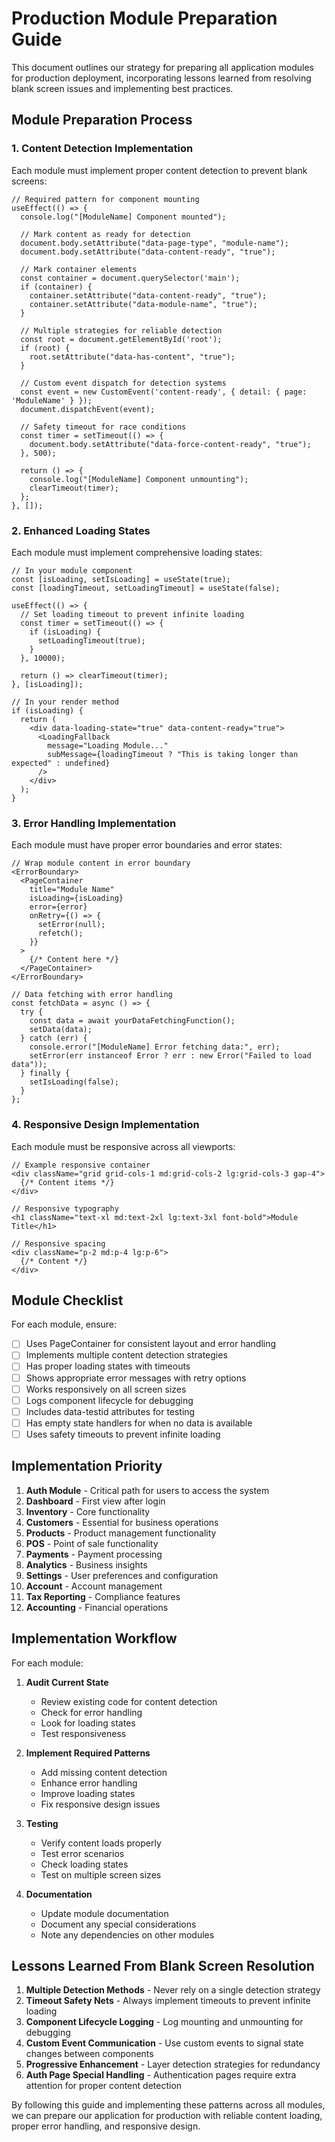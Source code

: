 
# Production Module Preparation Guide

This document outlines our strategy for preparing all application modules for production deployment, incorporating lessons learned from resolving blank screen issues and implementing best practices.

## Module Preparation Process

### 1. Content Detection Implementation

Each module must implement proper content detection to prevent blank screens:

```tsx
// Required pattern for component mounting
useEffect(() => {
  console.log("[ModuleName] Component mounted");
  
  // Mark content as ready for detection
  document.body.setAttribute("data-page-type", "module-name");
  document.body.setAttribute("data-content-ready", "true");
  
  // Mark container elements
  const container = document.querySelector('main');
  if (container) {
    container.setAttribute("data-content-ready", "true");
    container.setAttribute("data-module-name", "true");
  }
  
  // Multiple strategies for reliable detection
  const root = document.getElementById('root');
  if (root) {
    root.setAttribute("data-has-content", "true");
  }
  
  // Custom event dispatch for detection systems
  const event = new CustomEvent('content-ready', { detail: { page: 'ModuleName' } });
  document.dispatchEvent(event);
  
  // Safety timeout for race conditions
  const timer = setTimeout(() => {
    document.body.setAttribute("data-force-content-ready", "true");
  }, 500);
  
  return () => {
    console.log("[ModuleName] Component unmounting");
    clearTimeout(timer);
  };
}, []);
```

### 2. Enhanced Loading States

Each module must implement comprehensive loading states:

```tsx
// In your module component
const [isLoading, setIsLoading] = useState(true);
const [loadingTimeout, setLoadingTimeout] = useState(false);

useEffect(() => {
  // Set loading timeout to prevent infinite loading
  const timer = setTimeout(() => {
    if (isLoading) {
      setLoadingTimeout(true);
    }
  }, 10000);
  
  return () => clearTimeout(timer);
}, [isLoading]);

// In your render method
if (isLoading) {
  return (
    <div data-loading-state="true" data-content-ready="true">
      <LoadingFallback 
        message="Loading Module..." 
        subMessage={loadingTimeout ? "This is taking longer than expected" : undefined}
      />
    </div>
  );
}
```

### 3. Error Handling Implementation

Each module must have proper error boundaries and error states:

```tsx
// Wrap module content in error boundary
<ErrorBoundary>
  <PageContainer
    title="Module Name"
    isLoading={isLoading}
    error={error}
    onRetry={() => {
      setError(null);
      refetch();
    }}
  >
    {/* Content here */}
  </PageContainer>
</ErrorBoundary>

// Data fetching with error handling
const fetchData = async () => {
  try {
    const data = await yourDataFetchingFunction();
    setData(data);
  } catch (err) {
    console.error("[ModuleName] Error fetching data:", err);
    setError(err instanceof Error ? err : new Error("Failed to load data"));
  } finally {
    setIsLoading(false);
  }
};
```

### 4. Responsive Design Implementation

Each module must be responsive across all viewports:

```tsx
// Example responsive container
<div className="grid grid-cols-1 md:grid-cols-2 lg:grid-cols-3 gap-4">
  {/* Content items */}
</div>

// Responsive typography
<h1 className="text-xl md:text-2xl lg:text-3xl font-bold">Module Title</h1>

// Responsive spacing
<div className="p-2 md:p-4 lg:p-6">
  {/* Content */}
</div>
```

## Module Checklist

For each module, ensure:

- [ ] Uses PageContainer for consistent layout and error handling
- [ ] Implements multiple content detection strategies
- [ ] Has proper loading states with timeouts
- [ ] Shows appropriate error messages with retry options
- [ ] Works responsively on all screen sizes
- [ ] Logs component lifecycle for debugging
- [ ] Includes data-testid attributes for testing
- [ ] Has empty state handlers for when no data is available
- [ ] Uses safety timeouts to prevent infinite loading

## Implementation Priority

1. **Auth Module** - Critical path for users to access the system
2. **Dashboard** - First view after login
3. **Inventory** - Core functionality
4. **Customers** - Essential for business operations
5. **Products** - Product management functionality
6. **POS** - Point of sale functionality
7. **Payments** - Payment processing
8. **Analytics** - Business insights
9. **Settings** - User preferences and configuration
10. **Account** - Account management
11. **Tax Reporting** - Compliance features
12. **Accounting** - Financial operations

## Implementation Workflow

For each module:

1. **Audit Current State**
   - Review existing code for content detection
   - Check for error handling
   - Look for loading states
   - Test responsiveness

2. **Implement Required Patterns**
   - Add missing content detection
   - Enhance error handling
   - Improve loading states
   - Fix responsive design issues

3. **Testing**
   - Verify content loads properly
   - Test error scenarios
   - Check loading states
   - Test on multiple screen sizes

4. **Documentation**
   - Update module documentation
   - Document any special considerations
   - Note any dependencies on other modules

## Lessons Learned From Blank Screen Resolution

1. **Multiple Detection Methods** - Never rely on a single detection strategy
2. **Timeout Safety Nets** - Always implement timeouts to prevent infinite loading
3. **Component Lifecycle Logging** - Log mounting and unmounting for debugging
4. **Custom Event Communication** - Use custom events to signal state changes between components
5. **Progressive Enhancement** - Layer detection strategies for redundancy
6. **Auth Page Special Handling** - Authentication pages require extra attention for proper content detection

By following this guide and implementing these patterns across all modules, we can prepare our application for production with reliable content loading, proper error handling, and responsive design.
